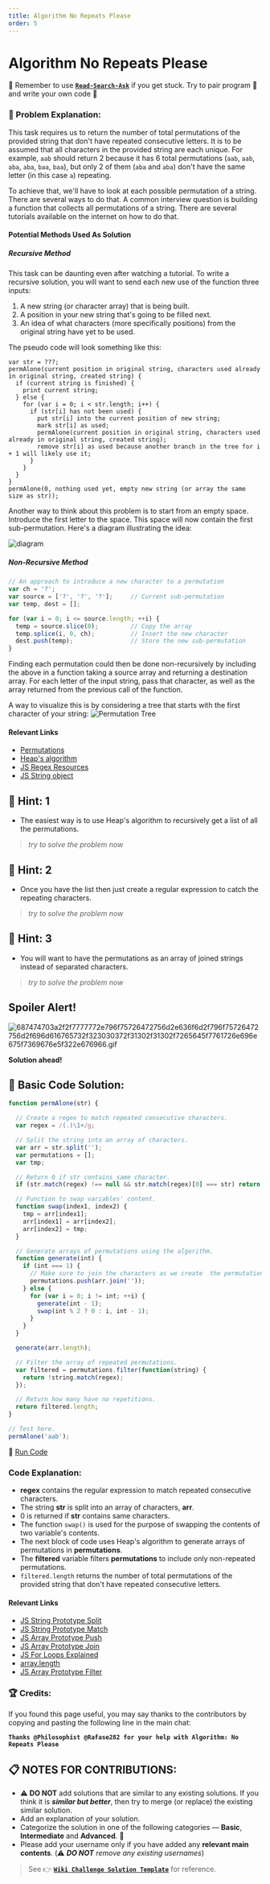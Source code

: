 ```yaml
---
title: Algorithm No Repeats Please
order: 5
---
```

# Algorithm No Repeats Please

:triangular_flag_on_post: Remember to use [**`Read-Search-Ask`**](FreeCodeCamp-Get-Help) if you get stuck. Try to pair program :busts_in_silhouette: and write your own code :pencil:

### :checkered_flag: Problem Explanation:

This task requires us to return the number of total permutations of the provided string that don't have repeated consecutive letters. It is to be assumed that all characters in the provided string are each unique. For example, `aab` should return 2 because it has 6 total permutations (`aab`, `aab`, `aba`, `aba`, `baa`, `baa`), but only 2 of them (`aba` and `aba`) don't have the same letter (in this case `a`) repeating.

To achieve that, we'll have to look at each possible permutation of a string. There are several ways to do that. A common interview question is building a function that collects all permutations of a string. There are several tutorials available on the internet on how to do that.

#### Potential Methods Used As Solution

##### Recursive Method

This task can be daunting even after watching a tutorial. To write a recursive solution, you will want to send each new use of the function three inputs:

1. A new string (or character array) that is being built.
2. A position in your new string that's going to be filled next.
3. An idea of what characters (more specifically positions) from the original string have yet to be used.

The pseudo code will look something like this:

```
var str = ???;
permAlone(current position in original string, characters used already in original string, created string) {
  if (current string is finished) {
    print current string;
  } else {
    for (var i = 0; i < str.length; i++) {
      if (str[i] has not been used) {
        put str[i] into the current position of new string;
        mark str[i] as used;
        permAlone(current position in original string, characters used already in original string, created string);
        remove str[i] as used because another branch in the tree for i + 1 will likely use it;
      }
    }
  }
}
permAlone(0, nothing used yet, empty new string (or array the same size as str));
```

Another way to think about this problem is to start from an empty space. Introduce the first letter to the space. This space will now contain the first sub-permutation. Here's a diagram illustrating the idea:

![diagram](https://i.imgur.com/zFm5gRx.png)

##### Non-Recursive Method

```javascript
// An approach to introduce a new character to a permutation
var ch = '?';
var source = ['?', '?', '?'];     // Current sub-permutation
var temp, dest = [];

for (var i = 0; i <= source.length; ++i) {
  temp = source.slice(0);         // Copy the array
  temp.splice(i, 0, ch);          // Insert the new character
  dest.push(temp);                // Store the new sub-permutation
}
```

Finding each permutation could then be done non-recursively by including the above in a function taking a source array and returning a destination array. For each letter of the input string, pass that character, as well as the array returned from the previous call of the function.

A way to visualize this is by considering a tree that starts with the first character of your string: ![Permutation Tree](https://i.imgur.com/t8zNarc.png)

#### Relevant Links

- [Permutations](https://www.mathsisfun.com/combinatorics/combinations-permutations.html)
- [Heap's algorithm](https://en.wikipedia.org/wiki/Heap%27s_algorithm)
- [JS Regex Resources](JS-Regex-Resources)
- [JS String object](https://developer.mozilla.org/en-US/docs/Web/JavaScript/Reference/Global_Objects/String)

## :speech_balloon: Hint: 1

- The easiest way is to use Heap's algorithm to recursively get a list of all the permutations.

> _try to solve the problem now_

## :speech_balloon: Hint: 2

- Once you have the list then just create a regular expression to catch the repeating characters.

> _try to solve the problem now_

## :speech_balloon: Hint: 3

- You will want to have the permutations as an array of joined strings instead of separated characters.

> _try to solve the problem now_

## Spoiler Alert!

![687474703a2f2f7777772e796f75726472756d2e636f6d2f796f75726472756d2f696d616765732f323030372f31302f31302f7265645f7761726e696e675f7369676e5f322e676966.gif](https://files.gitter.im/FreeCodeCamp/Wiki/nlOm/thumb/687474703a2f2f7777772e796f75726472756d2e636f6d2f796f75726472756d2f696d616765732f323030372f31302f31302f7265645f7761726e696e675f7369676e5f322e676966.gif)

**Solution ahead!**

## :beginner: Basic Code Solution:

```javascript
function permAlone(str) {

  // Create a regex to match repeated consecutive characters.
  var regex = /(.)\1+/g;

  // Split the string into an array of characters.
  var arr = str.split('');
  var permutations = [];
  var tmp;

  // Return 0 if str contains same character.
  if (str.match(regex) !== null && str.match(regex)[0] === str) return 0;

  // Function to swap variables' content.
  function swap(index1, index2) {
    tmp = arr[index1];
    arr[index1] = arr[index2];
    arr[index2] = tmp;
  }

  // Generate arrays of permutations using the algorithm.
  function generate(int) {
    if (int === 1) {
      // Make sure to join the characters as we create  the permutation arrays
      permutations.push(arr.join(''));
    } else {
      for (var i = 0; i != int; ++i) {
        generate(int - 1);
        swap(int % 2 ? 0 : i, int - 1);
      }
    }
  }

  generate(arr.length);

  // Filter the array of repeated permutations.
  var filtered = permutations.filter(function(string) {
    return !string.match(regex);
  });

  // Return how many have no repetitions.
  return filtered.length;
}

// Test here.
permAlone('aab');
```

:rocket: [Run Code](https://repl.it/CLop/0)

### Code Explanation:

- **regex** contains the regular expression to match repeated consecutive characters.
- The string **str** is split into an array of characters, **arr**.
- 0 is returned if **str** contains same characters.
- The function `swap()` is used for the purpose of swapping the contents of two variable's contents.
- The next block of code uses Heap's algorithm to generate arrays of permutations in **permutations**.
- The **filtered** variable filters **permutations** to include only non-repeated permutations.
- `filtered.length` returns the number of total permutations of the provided string that don't have repeated consecutive letters.

#### Relevant Links

- [JS String Prototype Split](JS-String-Prototype-Split)
- [JS String Prototype Match](JS-String-Prototype-Match)
- [JS Array Prototype Push](JS-Array-Prototype-Push)
- [JS Array Prototype Join](JS-Array-Prototype-Join)
- [JS For Loops Explained](JS-For-Loops-Explained)
- [array.length](https://developer.mozilla.org/en/docs/Web/JavaScript/Reference/Global_Objects/Array/length)
- [JS Array Prototype Filter](JS-Array-Prototype-Filter)

### :trophy: Credits:

If you found this page useful, you may say thanks to the contributors by copying and pasting the following line in the main chat:

**`Thanks @Philosophist @Rafase282 for your help with Algorithm: No Repeats Please`**

## :clipboard: NOTES FOR CONTRIBUTIONS:

- :warning: **DO NOT** add solutions that are similar to any existing solutions. If you think it is **_similar but better_**, then try to merge (or replace) the existing similar solution.
- Add an explanation of your solution.
- Categorize the solution in one of the following categories &mdash; **Basic**, **Intermediate** and **Advanced**. :traffic_light:
- Please add your username only if you have added any **relevant main contents**. (:warning: **_DO NOT_** _remove any existing usernames_)

> See :point_right: [**`Wiki Challenge Solution Template`**](Wiki-Template-Challenge-Solution) for reference.
